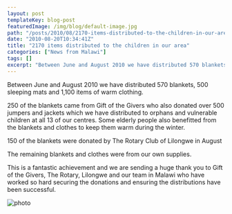 ```yaml
---
layout: post
templateKey: blog-post
featuredImage: /img/blog/default-image.jpg
path: "/posts/2010/08/2170-items-distributed-to-the-children-in-our-area/"
date: "2010-08-20T10:34:41Z"
title: "2170 items distributed to the children in our area"
categories: ["News from Malawi"]
tags: []
excerpt: "Between June and August 2010 we have distributed 570 blankets, 500 sleeping mats and 1,100 items of..."
---
```


Between June and August 2010 we have distributed 570 blankets, 500 sleeping mats and 1,100 items of warm clothing.

250 of the blankets came from Gift of the Givers who also donated over 500 jumpers and jackets which we have distributed to orphans and vulnerable children at all 13 of our centres. Some elderly people also benefitted from the blankets and clothes to keep them warm during the winter.

150 of the blankets were donated by The Rotary Club of Lilongwe in August

The remaining blankets and clothes were from our own supplies.

This is a fantastic achievement and we are sending a huge thank you to Gift of the Givers, The Rotary, Lilongwe and our team in Malawi who have worked so hard securing the donations and ensuring the distributions have been successful.

![photo](https://www.landirani.org/image_library/news/full_size/4b0bfdfd40edehpnx2124.jpg)